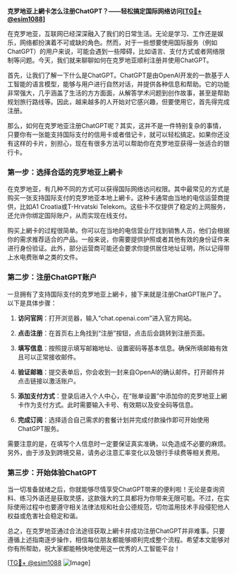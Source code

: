**克罗地亚上網卡怎么注册ChatGPT？——轻松搞定国际网络访问[[TG💪+ @esim1088](https://t.me/s/esim1088)]**

在克罗地亚，互联网已经深深融入了我们的日常生活。无论是学习、工作还是娱乐，网络都扮演着不可或缺的角色。然而，对于一些想要使用国际服务（例如ChatGPT）的用户来说，可能会遇到一些障碍，比如语言、支付方式或者网络限制等问题。今天，我们就来聊聊如何在克罗地亚顺利注册并使用ChatGPT。

首先，让我们了解一下什么是ChatGPT。ChatGPT是由OpenAI开发的一款基于人工智能的语言模型，能够与用户进行自然对话，并提供各种信息和帮助。它的功能非常强大，几乎涵盖了生活的方方面面，从解答学术问题到创作故事，甚至是帮助规划旅行路线等。因此，越来越多的人开始对它感兴趣，但要使用它，首先得完成注册。

那么，如何在克罗地亚注册ChatGPT呢？其实，这并不是一件特别复杂的事情，只要你有一张能支持国际支付的信用卡或者借记卡，就可以轻松搞定。如果你还没有这样的卡片，别担心，现在有很多方法可以帮助你在克罗地亚获得一张适合的银行卡。

### 第一步：选择合适的克罗地亚上網卡

在克罗地亚，有几种不同的方式可以获得国际网络访问权限。其中最常见的方式是购买一张支持国际支付的克罗地亚本地上網卡。这种卡通常由当地的电信运营商提供，比如A1 Croatia或T-Hrvatski Telekom。这些卡不仅提供了稳定的上网服务，还允许你绑定国际账户，从而实现在线支付。

购买上網卡的过程很简单。你可以在当地的电信营业厅找到销售人员，他们会根据你的需求推荐适合的产品。一般来说，你需要提供护照或者其他有效的身份证件来进行身份验证。此外，部分运营商可能还会要求你提供居住地址证明，所以记得带上水电费账单之类的文件。

### 第二步：注册ChatGPT账户

一旦拥有了支持国际支付的克罗地亚上網卡，接下来就是注册ChatGPT账户了。以下是具体步骤：

1. **访问官网**：打开浏览器，输入“chat.openai.com”进入官方网站。
   
2. **点击注册**：在首页右上角找到“注册”按钮，点击后会跳转到注册页面。

3. **填写信息**：按照提示填写邮箱地址、设置密码等基本信息。确保所填邮箱有效且可以正常接收邮件。

4. **验证邮箱**：提交表单后，你会收到一封来自OpenAI的确认邮件。打开邮件并点击链接以激活账户。

5. **添加支付方式**：登录后进入个人中心，在“账单设置”中添加你的克罗地亚上網卡作为支付方式。此时需要输入卡号、有效期以及安全码等信息。

6. **完成订阅**：选择适合自己需求的套餐计划并完成付款操作即可开始使用ChatGPT服务。

需要注意的是，在填写个人信息时一定要保证真实准确，以免造成不必要的麻烦。另外，由于涉及到跨境交易，请务必注意汇率变化以及银行手续费等相关费用。

### 第三步：开始体验ChatGPT

当一切准备就绪之后，你就能够尽情享受ChatGPT带来的便利啦！无论是查询资料、练习外语还是获取灵感，这款强大的工具都将为你带来无限可能。不过，在实际使用过程中也要遵守相关法律法规和社会公德规范，切勿滥用技术手段侵犯他人权益或危害社会稳定和谐。

总之，在克罗地亚通过合法途径获取上網卡并成功注册ChatGPT并非难事。只要遵循上述指南逐步操作，相信每位朋友都能够顺利完成整个流程。希望本文能够对你有所帮助，祝大家都能畅快地使用这一优秀的人工智能平台！

[[TG💪+ @esim1088](https://t.me/s/esim1088) ![Image](https://i.postimg.cc/4NQfJmqS/Snipaste-2025-05-13-00-14-12.png)]